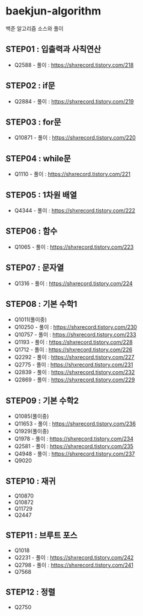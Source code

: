 # baekjun-algorithm

백준 알고리즘 소스와 풀이



## STEP01 : 입출력과 사칙연산

* Q2588 - 풀이 : https://shxrecord.tistory.com/218



## STEP02 : if문

* Q2884 - 풀이 : https://shxrecord.tistory.com/219



## STEP03 : for문

* Q10871 - 풀이 : https://shxrecord.tistory.com/220



## STEP04 : while문

* Q1110 - 풀이 : https://shxrecord.tistory.com/221



## STEP05 : 1차원 배열

* Q4344 - 풀이 : https://shxrecord.tistory.com/222



## STEP06 : 함수

* Q1065 - 풀이 : https://shxrecord.tistory.com/223



## STEP07 : 문자열

* Q1316 - 풀이 : https://shxrecord.tistory.com/224



## STEP08 : 기본 수학1

* Q1011(풀이중)
* Q10250 - 풀이 : https://shxrecord.tistory.com/230
* Q10757 - 풀이 : https://shxrecord.tistory.com/233
* Q1193 - 풀이 : https://shxrecord.tistory.com/228
* Q1712 - 풀이 : https://shxrecord.tistory.com/226
* Q2292 - 풀이 : https://shxrecord.tistory.com/227
* Q2775 - 풀이 : https://shxrecord.tistory.com/231
* Q2839 - 풀이 : https://shxrecord.tistory.com/232
* Q2869 - 풀이 : https://shxrecord.tistory.com/229



## STEP09 : 기본 수학2

* Q1085(풀이중)
* Q11653 - 풀이 : https://shxrecord.tistory.com/236
* Q1929(풀이중)
* Q1978 - 풀이 : https://shxrecord.tistory.com/234
* Q2581 - 풀이 : https://shxrecord.tistory.com/235
* Q4948 - 풀이 : https://shxrecord.tistory.com/237
* Q9020



## STEP10 : 재귀

* Q10870
* Q10872
* Q11729
* Q2447



## STEP11 : 브루트 포스

* Q1018
* Q2231 - 풀이 : https://shxrecord.tistory.com/242
* Q2798 - 풀이 : https://shxrecord.tistory.com/241
* Q7568



## STEP12 : 정렬

* Q2750